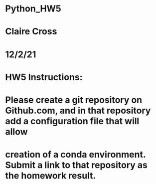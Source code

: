 # Python_HW5
# Claire Cross
# 12/2/21

# HW5 Instructions: 
# Please create a git repository on Github.com, and in that repository add a configuration file that will allow 
# creation of a conda environment. Submit a link to that repository as the homework result.

